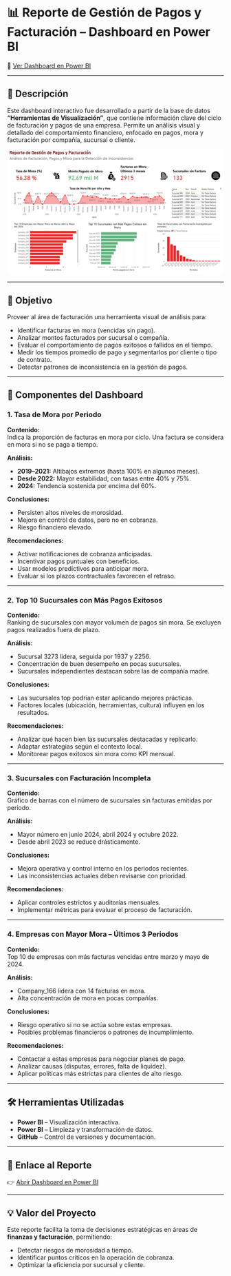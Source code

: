 # 📊 Reporte de Gestión de Pagos y Facturación – Dashboard en Power BI

🔗 [Ver Dashboard en Power BI](https://app.powerbi.com/view?r=eyJrIjoiNjQyOGIwOWUtZGI3ZC00N2JhLWIyMDgtM2ZmOGY5MTlkNWI0IiwidCI6IjZjYTM0YWUxLTQ2NmYtNDRiYy1hN2FhLTBhYzVhNzhjNjFiMSIsImMiOjR9)

---

## 📌 Descripción

Este dashboard interactivo fue desarrollado a partir de la base de datos **“Herramientas de Visualización”**, que contiene información clave del ciclo de facturación y pagos de una empresa. Permite un análisis visual y detallado del comportamiento financiero, enfocado en pagos, mora y facturación por compañía, sucursal o cliente.

![Vista del Dashboard](Dashboard%20screenshot.jpg)

---

## 🎯 Objetivo

Proveer al área de facturación una herramienta visual de análisis para:

- Identificar facturas en mora (vencidas sin pago).
- Analizar montos facturados por sucursal o compañía.
- Evaluar el comportamiento de pagos exitosos o fallidos en el tiempo.
- Medir los tiempos promedio de pago y segmentarlos por cliente o tipo de contrato.
- Detectar patrones de inconsistencia en la gestión de pagos.

---

## 🧩 Componentes del Dashboard

### 1. Tasa de Mora por Periodo

**Contenido:**  
Indica la proporción de facturas en mora por ciclo. Una factura se considera en mora si no se paga a tiempo.

**Análisis:**

- **2019–2021:** Altibajos extremos (hasta 100% en algunos meses).
- **Desde 2022:** Mayor estabilidad, con tasas entre 40% y 75%.
- **2024:** Tendencia sostenida por encima del 60%.

**Conclusiones:**

- Persisten altos niveles de morosidad.
- Mejora en control de datos, pero no en cobranza.
- Riesgo financiero elevado.

**Recomendaciones:**

- Activar notificaciones de cobranza anticipadas.
- Incentivar pagos puntuales con beneficios.
- Usar modelos predictivos para anticipar mora.
- Evaluar si los plazos contractuales favorecen el retraso.

---

### 2. Top 10 Sucursales con Más Pagos Exitosos

**Contenido:**  
Ranking de sucursales con mayor volumen de pagos sin mora. Se excluyen pagos realizados fuera de plazo.

**Análisis:**

- Sucursal 3273 lidera, seguida por 1937 y 2256.
- Concentración de buen desempeño en pocas sucursales.
- Sucursales independientes destacan sobre las de compañía madre.

**Conclusiones:**

- Las sucursales top podrían estar aplicando mejores prácticas.
- Factores locales (ubicación, herramientas, cultura) influyen en los resultados.

**Recomendaciones:**

- Analizar qué hacen bien las sucursales destacadas y replicarlo.
- Adaptar estrategias según el contexto local.
- Monitorear pagos exitosos sin mora como KPI mensual.

---

### 3. Sucursales con Facturación Incompleta

**Contenido:**  
Gráfico de barras con el número de sucursales sin facturas emitidas por periodo.

**Análisis:**

- Mayor número en junio 2024, abril 2024 y octubre 2022.
- Desde abril 2023 se reduce drásticamente.

**Conclusiones:**

- Mejora operativa y control interno en los periodos recientes.
- Las inconsistencias actuales deben revisarse con prioridad.

**Recomendaciones:**

- Aplicar controles estrictos y auditorías mensuales.
- Implementar métricas para evaluar el proceso de facturación.

---

### 4. Empresas con Mayor Mora – Últimos 3 Periodos

**Contenido:**  
Top 10 de empresas con más facturas vencidas entre marzo y mayo de 2024.

**Análisis:**

- Company_166 lidera con 14 facturas en mora.
- Alta concentración de mora en pocas compañías.

**Conclusiones:**

- Riesgo operativo si no se actúa sobre estas empresas.
- Posibles problemas financieros o patrones de incumplimiento.

**Recomendaciones:**

- Contactar a estas empresas para negociar planes de pago.
- Analizar causas (disputas, errores, falta de liquidez).
- Aplicar políticas más estrictas para clientes de alto riesgo.

---

## 🛠️ Herramientas Utilizadas

- **Power BI** – Visualización interactiva.
- **Power BI** – Limpieza y transformación de datos.
- **GitHub** – Control de versiones y documentación.

---

## 📎 Enlace al Reporte

👉 [Abrir Dashboard en Power BI](https://app.powerbi.com/view?r=eyJrIjoiNjQyOGIwOWUtZGI3ZC00N2JhLWIyMDgtM2ZmOGY5MTlkNWI0IiwidCI6IjZjYTM0YWUxLTQ2NmYtNDRiYy1hN2FhLTBhYzVhNzhjNjFiMSIsImMiOjR9)

---

## 💡 Valor del Proyecto

Este reporte facilita la toma de decisiones estratégicas en áreas de **finanzas y facturación**, permitiendo:

- Detectar riesgos de morosidad a tiempo.
- Identificar puntos críticos en la operación de cobranza.
- Optimizar la eficiencia por sucursal y cliente.

